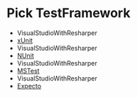 # Pick TestFramework

 * VisualStudioWithResharper
 * [xUnit](result_Mac_VisualStudioWithResharper_xUnit.md)
 * VisualStudioWithResharper
 * [NUnit](result_Mac_VisualStudioWithResharper_NUnit.md)
 * VisualStudioWithResharper
 * [MSTest](result_Mac_VisualStudioWithResharper_MSTest.md)
 * VisualStudioWithResharper
 * [Expecto](result_Mac_VisualStudioWithResharper_Expecto.md)
